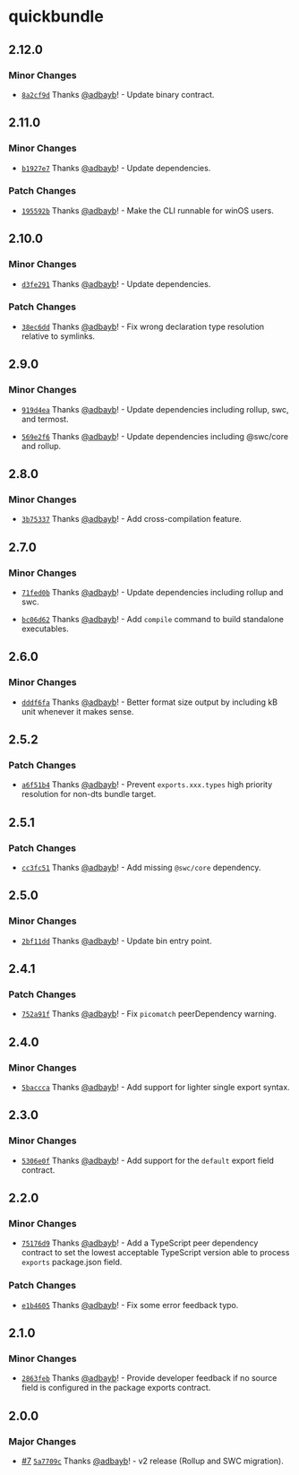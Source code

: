 # quickbundle

## 2.12.0

### Minor Changes

- [`8a2cf9d`](https://github.com/adbayb/quickbundle/commit/8a2cf9ddd35c3b2cbc2f21f73741bb319208c895) Thanks [@adbayb](https://github.com/adbayb)! - Update binary contract.

## 2.11.0

### Minor Changes

- [`b1927e7`](https://github.com/adbayb/quickbundle/commit/b1927e71f89a304959e4d14750173b14e73d78f3) Thanks [@adbayb](https://github.com/adbayb)! - Update dependencies.

### Patch Changes

- [`195592b`](https://github.com/adbayb/quickbundle/commit/195592bdddd0e091b354568db81d917065d4b80a) Thanks [@adbayb](https://github.com/adbayb)! - Make the CLI runnable for winOS users.

## 2.10.0

### Minor Changes

- [`d3fe291`](https://github.com/adbayb/quickbundle/commit/d3fe291ce83f6b27849d62a3a079f872a2ef0bef) Thanks [@adbayb](https://github.com/adbayb)! - Update dependencies.

### Patch Changes

- [`38ec6dd`](https://github.com/adbayb/quickbundle/commit/38ec6dd1904c74fdc26da26759de6cb2900861a6) Thanks [@adbayb](https://github.com/adbayb)! - Fix wrong declaration type resolution relative to symlinks.

## 2.9.0

### Minor Changes

- [`919d4ea`](https://github.com/adbayb/quickbundle/commit/919d4ea9a53aba699cd88fee5398dea78e739da0) Thanks [@adbayb](https://github.com/adbayb)! - Update dependencies including rollup, swc, and termost.

- [`569e2f6`](https://github.com/adbayb/quickbundle/commit/569e2f6f892de07a540e2c0ff9828e2bf999257e) Thanks [@adbayb](https://github.com/adbayb)! - Update dependencies including @swc/core and rollup.

## 2.8.0

### Minor Changes

- [`3b75337`](https://github.com/adbayb/quickbundle/commit/3b753371b98a5c341324945f1ebd6166d3fed834) Thanks [@adbayb](https://github.com/adbayb)! - Add cross-compilation feature.

## 2.7.0

### Minor Changes

- [`71fed0b`](https://github.com/adbayb/quickbundle/commit/71fed0b71441e34ac6e49358c10b888c236810e6) Thanks [@adbayb](https://github.com/adbayb)! - Update dependencies including rollup and swc.

- [`bc06d62`](https://github.com/adbayb/quickbundle/commit/bc06d6251f5af6e33c73cb7e28a8b3e713d3de76) Thanks [@adbayb](https://github.com/adbayb)! - Add `compile` command to build standalone executables.

## 2.6.0

### Minor Changes

- [`dddf6fa`](https://github.com/adbayb/quickbundle/commit/dddf6faa6a50f409e85701be36941b4bee951521) Thanks [@adbayb](https://github.com/adbayb)! - Better format size output by including kB unit whenever it makes sense.

## 2.5.2

### Patch Changes

- [`a6f51b4`](https://github.com/adbayb/quickbundle/commit/a6f51b47ae9f33b28724c0c5beaa212b489a3af2) Thanks [@adbayb](https://github.com/adbayb)! - Prevent `exports.xxx.types` high priority resolution for non-dts bundle target.

## 2.5.1

### Patch Changes

- [`cc3fc51`](https://github.com/adbayb/quickbundle/commit/cc3fc51b7fc1ff1094c62d3491c5413663012eab) Thanks [@adbayb](https://github.com/adbayb)! - Add missing `@swc/core` dependency.

## 2.5.0

### Minor Changes

- [`2bf11dd`](https://github.com/adbayb/quickbundle/commit/2bf11dd8e039e2c6b4cdbb48360b1fa03b526ce0) Thanks [@adbayb](https://github.com/adbayb)! - Update bin entry point.

## 2.4.1

### Patch Changes

- [`752a91f`](https://github.com/adbayb/quickbundle/commit/752a91fc27a6d258426688f5814aa8e4716e7510) Thanks [@adbayb](https://github.com/adbayb)! - Fix `picomatch` peerDependency warning.

## 2.4.0

### Minor Changes

- [`5baccca`](https://github.com/adbayb/quickbundle/commit/5bacccae092a84f0e19e04c87739a543a1ea59e4) Thanks [@adbayb](https://github.com/adbayb)! - Add support for lighter single export syntax.

## 2.3.0

### Minor Changes

- [`5306e0f`](https://github.com/adbayb/quickbundle/commit/5306e0f9a7b7bbba81cb9c11e42c7601b7e27d27) Thanks [@adbayb](https://github.com/adbayb)! - Add support for the `default` export field contract.

## 2.2.0

### Minor Changes

- [`75176d9`](https://github.com/adbayb/quickbundle/commit/75176d9f36cadcef4c03136bb2031ee53182dcee) Thanks [@adbayb](https://github.com/adbayb)! - Add a TypeScript peer dependency contract to set the lowest acceptable TypeScript version able to process `exports` package.json field.

### Patch Changes

- [`e1b4605`](https://github.com/adbayb/quickbundle/commit/e1b4605d4066e2a3473ab005d20b8d855a706dcf) Thanks [@adbayb](https://github.com/adbayb)! - Fix some error feedback typo.

## 2.1.0

### Minor Changes

- [`2863feb`](https://github.com/adbayb/quickbundle/commit/2863feba5443375463df7f0ed99da8238ac02d78) Thanks [@adbayb](https://github.com/adbayb)! - Provide developer feedback if no source field is configured in the package exports contract.

## 2.0.0

### Major Changes

- [#7](https://github.com/adbayb/quickbundle/pull/7) [`5a7709c`](https://github.com/adbayb/quickbundle/commit/5a7709cb31e2db9e23b9444e5f12680f66032aab) Thanks [@adbayb](https://github.com/adbayb)! - v2 release (Rollup and SWC migration).
